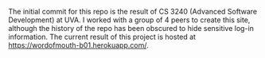 The initial commit for this repo is the result of CS 3240 (Advanced Software Development) at UVA. I worked with a group of 4 peers to create this site, although the history of the repo has been obscured to hide sensitive log-in information. The current result of this project is hosted at https://wordofmouth-b01.herokuapp.com/.
